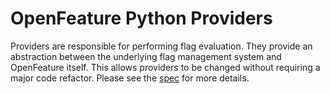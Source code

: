# OpenFeature Python Providers
Providers are responsible for performing flag evaluation. They provide an abstraction between the underlying 
flag management system and OpenFeature itself. This allows providers to be changed without requiring a major 
code refactor. Please see the [spec]("https://github.com/open-feature/spec/blob/main/specification/sections/02-providers.md") 
for more details.

